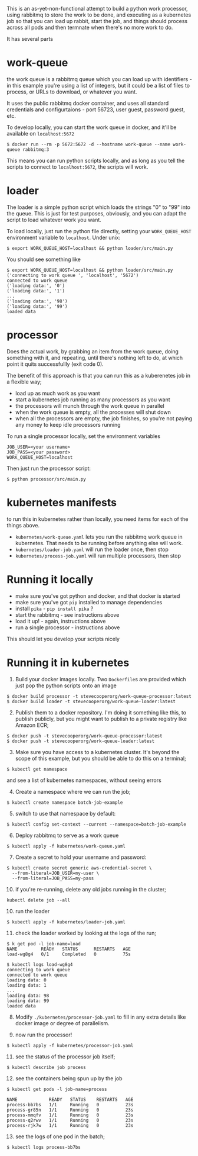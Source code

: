 This is an as-yet-non-functional attempt to build a python work processor, using rabbitmq to store the work to be 
done, and executing as a kubernetes job so that you can load up rabbit, start the job, and things should process 
across all pods and then termnate when there's no more work to do.

It has several parts

# work-queue

the work queue is a rabbitmq queue which you can load up with identifiers - in this example you're using a list 
of integers, but it could be a list of files to process, or URLs to download, or whatever you want.

It uses the public rabbitmq docker container, and uses all standard credentials and configurtaions - port 56723, 
user guest, password guest, etc.

To develop locally, you can start the work queue in docker, and it'll be available on `localhost:5672`

```
$ docker run --rm -p 5672:5672 -d --hostname work-queue --name work-queue rabbitmq:3
```

This means you can run python scripts locally, and as long as you tell the scripts to connect to `localhost:5672`, 
the scripts will work.

# loader

The loader is a simple python script which loads the strings "0" to "99" into the queue. This is just for test 
purposes, obviously, and you can adapt the script to load whatever work you want.

To load locally, just run the python file directly, setting your `WORK_QUEUE_HOST` environment variable to 
`localhost`. Under unix:

```
$ export WORK_QUEUE_HOST=localhost && python loader/src/main.py
```

You should see something like

```
$ export WORK_QUEUE_HOST=localhost && python loader/src/main.py
('connecting to work queue ', 'localhost', '5672')
connected to work queue
('loading data:', '0')
('loading data:', '1')
...
('loading data:', '98')
('loading data:', '99')
loaded data
```

# processor

Does the actual work, by grabbing an item from the work queue, doing something with it, and repeating, until there's 
nothing left to do, at which point it quits successfullly (exit code 0). 

The benefit of this approach is that you can run this as a kuberenetes job in a flexible way;

- load up as much work as you want
- start a kubernetes job running as many processors as you want
- the processors will munch through the work queue in parallel
- when the work queue is empty, all the processes will shut down
- when all the processors are empty, the job finishes, so you're not paying any money to keep idle processors running

To run a single processor locally, set the environment variables

```
JOB_USER=<your username>
JOB_PASS=<your password>
WORK_QUEUE_HOST=localhost
```

Then just run the processor script:

```
$ python processor/src/main.py
```

# kubernetes manifests

to run this in kubernetes rather than locally, you need items for each of the things above. 

- `kubernetes/work-queue.yaml` lets you run the rabbitmq work queue in kubernetes. That needs to be running before 
  anything else will work.
- `kubernetes/loader-job.yaml` will run the loader once, then stop
- `kubernetes/process-job.yaml` will run multiple processors, then stop

# Running it locally

- make sure you've got python and docker, and that docker is started
- make sure you've got `pip` installed to manage dependencies
- install `pika` - `pip install pika` ?
- start the rabbitmq - see instructions above
- load it up! - again, instructions above
- run a single processor - instructions above

This should let you develop your scripts nicely

# Running it in kubernetes

1. Build your docker images locally. Two `Dockerfile`s are provided which just pop the python scripts onto an image
```
$ docker build processor -t stevecooperorg/work-queue-processor:latest
$ docker build loader -t stevecooperorg/work-queue-loader:latest
```

2. Publish them to a docker repository. I'm doing it something like this, to publish publicly, but you might want to 
   publish to a private registry like Amazon ECR;

```
$ docker push -t stevecooperorg/work-queue-processor:latest
$ docker push -t stevecooperorg/work-queue-loader:latest
```

3. Make sure you have access to a kubernetes cluster. It's beyond the scope of this example, but you should be able 
   to do this on a terminal;
   
```
$ kubectl get namespace
```

and see a list of kubernetes namespaces, without seeing errors

4. Create a namespace where we can run the job;

```
$ kubectl create namespace batch-job-example
```

5. switch to use that namespace by default:

```
$ kubectl config set-context --current --namespace=batch-job-example
```

6. Deploy rabbitmq to serve as a work queue

```
$ kubectl apply -f kubernetes/work-queue.yaml
```   

7. Create a secret to hold your username and password:
```
$ kubectl create secret generic aws-credential-secret \
  --from-literal=JOB_USER=my-user \
  --from-literal=JOB_PASS=my-pass 
```

10. if you're re-running, delete any old jobs running in the cluster;

```
kubectl delete job --all
```

10. run the loader

```
$ kubectl apply -f kubernetes/loader-job.yaml
```

11. check the loader worked by looking at the logs of the run;

```
$ k get pod -l job-name=load
NAME         READY   STATUS      RESTARTS   AGE
load-wg8g4   0/1     Completed   0          75s

$ kubectl logs load-wg8g4
connecting to work queue
connected to work queue
loading data: 0
loading data: 1
...
loading data: 98
loading data: 99
loaded data

```

8. Modify `./kubernetes/processor-job.yaml` to fill in any extra details like docker image or degree of parallelism.

12. now run the processor!

```
$ kubectl apply -f kubernetes/processor-job.yaml
```

11. see the status of the processor job itself;

```
$ kubectl describe job process
```

12. see the containers being spun up by the job

```
$ kubectl get pods -l job-name=process

NAME            READY   STATUS    RESTARTS   AGE
process-bb7bs   1/1     Running   0          23s
process-gr85n   1/1     Running   0          23s
process-mmqfv   1/1     Running   0          23s
process-q2rwv   1/1     Running   0          23s
process-rjk7w   1/1     Running   0          23s
```

13. see the logs of one pod in the batch;

```
$ kubectl logs process-bb7bs
```